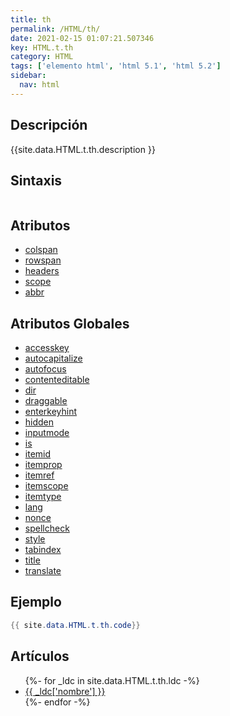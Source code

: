 ```yaml
---
title: th
permalink: /HTML/th/
date: 2021-02-15 01:07:21.507346
key: HTML.t.th
category: HTML
tags: ['elemento html', 'html 5.1', 'html 5.2']
sidebar: 
  nav: html
---
```


## Descripción
{{site.data.HTML.t.th.description }}

## Sintaxis
~~~html
~~~

## Atributos
* [colspan](/HTML/th/colspan/)
* [rowspan](/HTML/th/rowspan/)
* [headers](/HTML/th/headers/)
* [scope](/HTML/th/scope/)
* [abbr](/HTML/th/abbr/)

## Atributos Globales
* [accesskey](/HTML/accesskey/)
* [autocapitalize](/HTML/autocapitalize/)
* [autofocus](/HTML/autofocus/)
* [contenteditable](/HTML/contenteditable/)
* [dir](/HTML/dir/)
* [draggable](/HTML/draggable/)
* [enterkeyhint](/HTML/enterkeyhint/)
* [hidden](/HTML/hidden/)
* [inputmode](/HTML/inputmode/)
* [is](/HTML/is/)
* [itemid](/HTML/itemid/)
* [itemprop](/HTML/itemprop/)
* [itemref](/HTML/itemref/)
* [itemscope](/HTML/itemscope/)
* [itemtype](/HTML/itemtype/)
* [lang](/HTML/lang/)
* [nonce](/HTML/nonce/)
* [spellcheck](/HTML/spellcheck/)
* [style](/HTML/style/)
* [tabindex](/HTML/tabindex/)
* [title](/HTML/title/)
* [translate](/HTML/translate/)

## Ejemplo
~~~java
{{ site.data.HTML.t.th.code}}
~~~

## Artículos
<ul>
{%- for _ldc in site.data.HTML.t.th.ldc -%}
   <li>
       <a href="{{_ldc['url'] }}">{{ _ldc['nombre'] }}</a>
   </li>
{%- endfor -%}
</ul>
